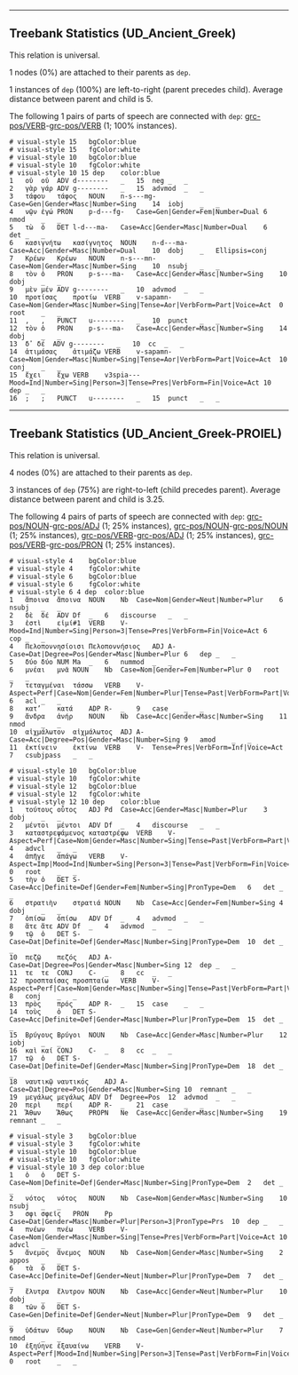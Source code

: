 

--------------------------------------------------------------------------------

## Treebank Statistics (UD_Ancient_Greek)

This relation is universal.

1 nodes (0%) are attached to their parents as `dep`.

1 instances of `dep` (100%) are left-to-right (parent precedes child).
Average distance between parent and child is 5.

The following 1 pairs of parts of speech are connected with `dep`: [grc-pos/VERB]()-[grc-pos/VERB]() (1; 100% instances).


~~~ conllu
# visual-style 15	bgColor:blue
# visual-style 15	fgColor:white
# visual-style 10	bgColor:blue
# visual-style 10	fgColor:white
# visual-style 10 15 dep	color:blue
1	οὐ	οὐ	ADV	d--------	_	15	neg	_	_
2	γὰρ	γάρ	ADV	g--------	_	15	advmod	_	_
3	τάφου	τάφος	NOUN	n-s---mg-	Case=Gen|Gender=Masc|Number=Sing	14	iobj	_	_
4	νῷν	ἐγώ	PRON	p-d---fg-	Case=Gen|Gender=Fem|Number=Dual	6	nmod	_	_
5	τὼ	ὁ	DET	l-d---ma-	Case=Acc|Gender=Masc|Number=Dual	6	det	_	_
6	κασιγνήτω	κασίγνητος	NOUN	n-d---ma-	Case=Acc|Gender=Masc|Number=Dual	10	dobj	_	Ellipsis=conj
7	Κρέων	Κρέων	NOUN	n-s---mn-	Case=Nom|Gender=Masc|Number=Sing	10	nsubj	_	_
8	τὸν	ὁ	PRON	p-s---ma-	Case=Acc|Gender=Masc|Number=Sing	10	dobj	_	_
9	μὲν	μέν	ADV	g--------	_	10	advmod	_	_
10	προτίσας	προτίω	VERB	v-sapamn-	Case=Nom|Gender=Masc|Number=Sing|Tense=Aor|VerbForm=Part|Voice=Act	0	root	_	_
11	,	,	PUNCT	u--------	_	10	punct	_	_
12	τὸν	ὁ	PRON	p-s---ma-	Case=Acc|Gender=Masc|Number=Sing	14	dobj	_	_
13	δ̓	δέ	ADV	g--------	_	10	cc	_	_
14	ἀτιμάσας	ἀτιμάζω	VERB	v-sapamn-	Case=Nom|Gender=Masc|Number=Sing|Tense=Aor|VerbForm=Part|Voice=Act	10	conj	_	_
15	ἔχει	ἔχω	VERB	v3spia---	Mood=Ind|Number=Sing|Person=3|Tense=Pres|VerbForm=Fin|Voice=Act	10	dep	_	_
16	;	;	PUNCT	u--------	_	15	punct	_	_

~~~




--------------------------------------------------------------------------------

## Treebank Statistics (UD_Ancient_Greek-PROIEL)

This relation is universal.

4 nodes (0%) are attached to their parents as `dep`.

3 instances of `dep` (75%) are right-to-left (child precedes parent).
Average distance between parent and child is 3.25.

The following 4 pairs of parts of speech are connected with `dep`: [grc-pos/NOUN]()-[grc-pos/ADJ]() (1; 25% instances), [grc-pos/NOUN]()-[grc-pos/NOUN]() (1; 25% instances), [grc-pos/VERB]()-[grc-pos/ADJ]() (1; 25% instances), [grc-pos/VERB]()-[grc-pos/PRON]() (1; 25% instances).


~~~ conllu
# visual-style 4	bgColor:blue
# visual-style 4	fgColor:white
# visual-style 6	bgColor:blue
# visual-style 6	fgColor:white
# visual-style 6 4 dep	color:blue
1	ἄποινα	ἄποινα	NOUN	Nb	Case=Nom|Gender=Neut|Number=Plur	6	nsubj	_	_
2	δὲ	δέ	ADV	Df	_	6	discourse	_	_
3	ἐστὶ	εἰμί#1	VERB	V-	Mood=Ind|Number=Sing|Person=3|Tense=Pres|VerbForm=Fin|Voice=Act	6	cop	_	_
4	Πελοποννησίοισι	Πελοποννήσιος	ADJ	A-	Case=Dat|Degree=Pos|Gender=Masc|Number=Plur	6	dep	_	_
5	δύο	δύο	NUM	Ma	_	6	nummod	_	_
6	μνέαι	μνᾶ	NOUN	Nb	Case=Nom|Gender=Fem|Number=Plur	0	root	_	_
7	τεταγμέναι	τάσσω	VERB	V-	Aspect=Perf|Case=Nom|Gender=Fem|Number=Plur|Tense=Past|VerbForm=Part|Voice=Pass	6	acl	_	_
8	κατ’	κατά	ADP	R-	_	9	case	_	_
9	ἄνδρα	ἀνήρ	NOUN	Nb	Case=Acc|Gender=Masc|Number=Sing	11	nmod	_	_
10	αἰχμάλωτον	αἰχμάλωτος	ADJ	A-	Case=Acc|Degree=Pos|Gender=Masc|Number=Sing	9	amod	_	_
11	ἐκτίνειν	ἐκτίνω	VERB	V-	Tense=Pres|VerbForm=Inf|Voice=Act	7	csubjpass	_	_

~~~


~~~ conllu
# visual-style 10	bgColor:blue
# visual-style 10	fgColor:white
# visual-style 12	bgColor:blue
# visual-style 12	fgColor:white
# visual-style 12 10 dep	color:blue
1	τούτους	οὗτος	ADJ	Pd	Case=Acc|Gender=Masc|Number=Plur	3	dobj	_	_
2	μέντοι	μέντοι	ADV	Df	_	4	discourse	_	_
3	καταστρεψάμενος	καταστρέφω	VERB	V-	Aspect=Perf|Case=Nom|Gender=Masc|Number=Sing|Tense=Past|VerbForm=Part|Voice=Mid	4	advcl	_	_
4	ἀπῆγε	ἀπάγω	VERB	V-	Aspect=Imp|Mood=Ind|Number=Sing|Person=3|Tense=Past|VerbForm=Fin|Voice=Act	0	root	_	_
5	τὴν	ὁ	DET	S-	Case=Acc|Definite=Def|Gender=Fem|Number=Sing|PronType=Dem	6	det	_	_
6	στρατιὴν	στρατιά	NOUN	Nb	Case=Acc|Gender=Fem|Number=Sing	4	dobj	_	_
7	ὀπίσω	ὀπίσω	ADV	Df	_	4	advmod	_	_
8	ἅτε	ἅτε	ADV	Df	_	4	advmod	_	_
9	τῷ	ὁ	DET	S-	Case=Dat|Definite=Def|Gender=Masc|Number=Sing|PronType=Dem	10	det	_	_
10	πεζῷ	πεζός	ADJ	A-	Case=Dat|Degree=Pos|Gender=Masc|Number=Sing	12	dep	_	_
11	τε	τε	CONJ	C-	_	8	cc	_	_
12	προσπταίσας	προσπταίω	VERB	V-	Aspect=Perf|Case=Nom|Gender=Masc|Number=Sing|Tense=Past|VerbForm=Part|Voice=Act	8	conj	_	_
13	πρὸς	πρός	ADP	R-	_	15	case	_	_
14	τοὺς	ὁ	DET	S-	Case=Acc|Definite=Def|Gender=Masc|Number=Plur|PronType=Dem	15	det	_	_
15	Βρύγους	Βρύγοι	NOUN	Nb	Case=Acc|Gender=Masc|Number=Plur	12	iobj	_	_
16	καὶ	καί	CONJ	C-	_	8	cc	_	_
17	τῷ	ὁ	DET	S-	Case=Dat|Definite=Def|Gender=Masc|Number=Sing|PronType=Dem	18	det	_	_
18	ναυτικῷ	ναυτικός	ADJ	A-	Case=Dat|Degree=Pos|Gender=Masc|Number=Sing	10	remnant	_	_
19	μεγάλως	μεγάλως	ADV	Df	Degree=Pos	12	advmod	_	_
20	περὶ	περί	ADP	R-	_	21	case	_	_
21	Ἄθων	Ἄθως	PROPN	Ne	Case=Acc|Gender=Masc|Number=Sing	19	remnant	_	_

~~~


~~~ conllu
# visual-style 3	bgColor:blue
# visual-style 3	fgColor:white
# visual-style 10	bgColor:blue
# visual-style 10	fgColor:white
# visual-style 10 3 dep	color:blue
1	ὁ	ὁ	DET	S-	Case=Nom|Definite=Def|Gender=Masc|Number=Sing|PronType=Dem	2	det	_	_
2	νότος	νότος	NOUN	Nb	Case=Nom|Gender=Masc|Number=Sing	10	nsubj	_	_
3	σφι	σφεῖς	PRON	Pp	Case=Dat|Gender=Masc|Number=Plur|Person=3|PronType=Prs	10	dep	_	_
4	πνέων	πνέω	VERB	V-	Case=Nom|Gender=Masc|Number=Sing|Tense=Pres|VerbForm=Part|Voice=Act	10	advcl	_	_
5	ἄνεμος	ἄνεμος	NOUN	Nb	Case=Nom|Gender=Masc|Number=Sing	2	appos	_	_
6	τὰ	ὁ	DET	S-	Case=Acc|Definite=Def|Gender=Neut|Number=Plur|PronType=Dem	7	det	_	_
7	ἔλυτρα	ἔλυτρον	NOUN	Nb	Case=Acc|Gender=Neut|Number=Plur	10	dobj	_	_
8	τῶν	ὁ	DET	S-	Case=Gen|Definite=Def|Gender=Neut|Number=Plur|PronType=Dem	9	det	_	_
9	ὑδάτων	ὕδωρ	NOUN	Nb	Case=Gen|Gender=Neut|Number=Plur	7	nmod	_	_
10	ἐξηύηνε	ἐξαυαίνω	VERB	V-	Aspect=Perf|Mood=Ind|Number=Sing|Person=3|Tense=Past|VerbForm=Fin|Voice=Act	0	root	_	_

~~~


